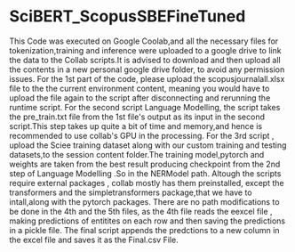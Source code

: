 # SciBERT_ScopusSBEFineTuned

This Code was executed on Google Coolab,and all the necessary files for tokenization,training and inference were uploaded to a google drive to link the data to the Collab scripts.It is advised to download and then upload all the contents in a new personal google drive folder, to avoid any permission issues.
For the 1st part of the code, please upload the scopusjournalall.xlsx file  to the the current environment content, meaning you would have to upload the file again to  the script after disconnecting and rerunning the runtime script.
For the second script Language Modelling, the script takes the pre_train.txt file from the 1st file's output as its input in the second script.This step takes up quite a bit of time and memory,and hence is recommended to use collab's GPU in  the processing.
For the 3rd script , upload  the Sciee training dataset along with our custom training and testing datasets,to the session content folder.The training model,pytorch and weights are taken from the best result producing  checkpoint from the 2nd step of Language Modelling .So in the NERModel path.
Altough the scripts require external packages , collab mostly has them preinstalled, except the transformers and the simpletransformers package,that we have to intall,along with the pytorch packages.
There are no path modifications to be done in the 4th and the 5th files, as the 4th file reads the eexcel file , making predictions of entitites on each row and then saving the predictions in a pickle file. The final script appends the predctions to a new column in the excel file and saves it as the Final.csv File.
